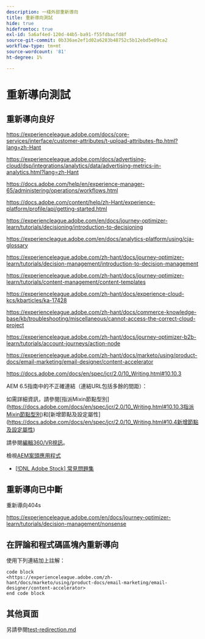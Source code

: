 ```yaml
---
description: 一棧外部重新導向
title: 重新導向測試
hide: true
hidefromtoc: true
exl-id: 5a6af4ed-120d-44b5-ba91-f55fdbacfd8f
source-git-commit: 0b336ae2ef1d02a6283b48752c5b12ebd5e09ca2
workflow-type: tm+mt
source-wordcount: '81'
ht-degree: 1%

---
```


# 重新導向測試

## 重新導向良好

<https://experienceleague.adobe.com/docs/core-services/interface/customer-attributes/t-upload-attributes-ftp.html?lang=zh-Hant>

<https://experienceleague.adobe.com/docs/advertising-cloud/dsp/integrations/analytics/data/advertising-metrics-in-analytics.html?lang=zh-Hant>

<https://docs.adobe.com/help/en/experience-manager-65/administering/operations/workflows.html>

<https://docs.adobe.com/content/help/zh-Hant/experience-platform/profile/api/getting-started.html>

<!--
<https://marketing.adobe.com/resources/help/en_US/reference/regional-data-collection.html>
-->

<https://experiencleague.adobe.com/en/docs/journey-optimizer-learn/tutorials/decisioning/introduction-to-decisioning>

<https://experiencleague.adobe.com/en/docs/analytics-platform/using/cja-glossary>

<https://experienceleague.adobe.com/zh-hant/docs/journey-optimizer-learn/tutorials/decision-management/introduction-to-decision-management>

<https://experienceleague.adobe.com/zh-hant/docs/journey-optimizer-learn/tutorials/content-management/content-templates>

<https://experienceleague.adobe.com/zh-hant/docs/experience-cloud-kcs/kbarticles/ka-17428>

<https://experienceleague.adobe.com/zh-hant/docs/commerce-knowledge-base/kb/troubleshooting/miscellaneous/cannot-access-the-correct-cloud-project>

<https://experienceleague.adobe.com/zh-hant/docs/journey-optimizer-b2b-learn/tutorials/account-journeys/action-node>

<https://experienceleague.adobe.com/zh-hant/docs/marketo/using/product-docs/email-marketing/email-designer/content-accelerator>

<https://docs.adobe.com/docs/en/spec/jcr/2.0/10_Writing.html#10.10.3>

AEM 6.5指南中的不正確連結（連結URL包括多餘的間距）：

如需詳細資訊，請參閱[指派Mixin節點型別]&#x200B;(https://docs.adobe.com/docs/en/spec/jcr/2.0/10_Writing.html#10.10.3指派Mixin節點型別)和[新增節點及設定屬性]&#x200B;(https://docs.adobe.com/docs/en/spec/jcr/2.0/10_Writing.html#10.4新增節點及設定屬性)

請參閱[編輯360/VR視訊](https://helpx.adobe.com/tw/premiere-pro/how-to/edit-360-vr-video.html)。

檢視[AEM案頭應用程式](https://helpx.adobe.com/tw/experience-manager/desktop-app/aem-desktop-app.html)

* [[!DNL Adobe Stock] 常見問題集](https://helpx.adobe.com/tw/stock/faq.html)

## 重新導向已中斷

重新導向404s

<https://experienceleague.adobe.com/en/docs/journey-optimizer-learn/tutorials/decision-management/nonsense>

## 在評論和程式碼區塊內重新導向

使用下列連結加上註解：

<!--
<https://experienceleague.adobe.com/zh-hant/docs/marketo/using/product-docs/email-marketing/email-designer/content-accelerator>
-->

```
code block
<https://experienceleague.adobe.com/zh-hant/docs/marketo/using/product-docs/email-marketing/email-designer/content-accelerator>
end code block
```

## 其他頁面

另請參閱[test-redirection.md](test-redirection.md)
